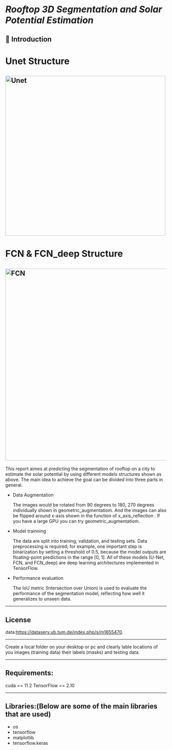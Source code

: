 # *Rooftop 3D Segmentation and Solar Potential Estimation* 
## 👋 Introduction
# Unet Structure
<img src="https://lmb.informatik.uni-freiburg.de/people/ronneber/u-net/u-net-architecture.png" 
     alt="Unet" 
     width="500" />
---
# FCN & FCN_deep Structure
<img src="https://discuss.pytorch.org/uploads/default/32008b38be5d436b1c0193c8aaa655d13d5ecda7" 
     alt="FCN" 
     width="600" />
---

This report aimes at predicting the segmentation of rooftop on a city to estimate the solar potential by using different models structures shown as above. The main idea to achieve the goal can be divided into three parts in general.

- Data Augmentation

     The images would be rotated from 90 degrees to 180, 270 degrees individually shown in geometric_augmentatiom. And the images can also be flipped around x-axis shown in the function of x_axis_reflection . If you have a large GPU you can try geometric_augmentatiom.
  
- Model trainning

     The data are split into training, validation, and testing sets. Data preprocessing is required; for example, one important step is binarization by setting a threshold of 0.5, because the model outputs are floating-point predictions in the range [0, 1]. All of these models (U-Net, FCN, and FCN_deep) are deep learning architectures implemented in TensorFlow.
   
- Performance evaluation
  
     The IoU metric (Intersection over Union) is used to evaluate the performance of the segmentation model, reflecting how well it generalizes to unseen data.
  
---
<a id="license"></a>
## License
data:https://dataserv.ub.tum.de/index.php/s/m1655470. 

---

Create a local folder on your desktop or pc and clearly lable locations of you images (training data) their labels (masks) and testing data.

---

## Requirements: 
cuda == 11.2
TensorFlow == 2.10

---

## Libraries:(Below are some of the main libraries that are used)
- os
- tensorflow
- matplotlib
- tensorflow.keras 
